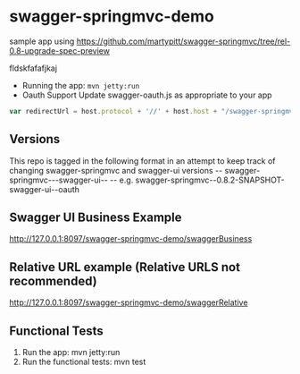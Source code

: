 swagger-springmvc-demo
======================



sample app using https://github.com/martypitt/swagger-springmvc/tree/rel-0.8-upgrade-spec-preview

fldskfafafjkaj


- Running the app:
```mvn jetty:run```
- Oauth Support
Update swagger-oauth.js as appropriate to your app
```javascript
var redirectUrl = host.protocol + '//' + host.host + "/swagger-springmvc-demo/o2c.html";
```

## Versions

This repo is tagged in the following format in an attempt to keep track of changing swagger-springmvc and swagger-ui versions
-- swagger-springmvc--<swagger-springmvc version>-swagger-ui--<swagger-ui version or branch>
-- e.g. swagger-springmvc--0.8.2-SNAPSHOT-swagger-ui--oauth

## Swagger UI Business Example
http://127.0.0.1:8097/swagger-springmvc-demo/swaggerBusiness

## Relative URL example (Relative URLS not recommended)
http://127.0.0.1:8097/swagger-springmvc-demo/swaggerRelative

## Functional Tests
1. Run the app: mvn jetty:run
2. Run the functional tests: mvn test
